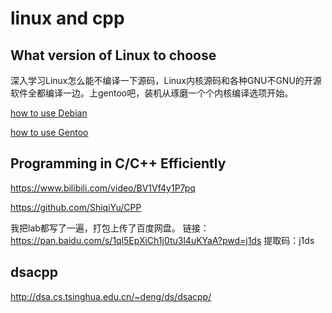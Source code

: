 # linux and cpp
## What version of Linux to choose
深入学习Linux怎么能不编译一下源码，Linux内核源码和各种GNU不GNU的开源软件全都编译一边。​上gentoo吧，装机从琢磨一个个内核编译选项开始。

[how to use Debian](./files/how%20to%20use%20Debian.md)

[how to use Gentoo](./files/how%20to%20use%20Gentoo.md)
## Programming in C/C++ Efficiently
https://www.bilibili.com/video/BV1Vf4y1P7pq

https://github.com/ShiqiYu/CPP

我把lab都写了一遍，打包上传了百度网盘。
链接：https://pan.baidu.com/s/1ql5EpXiCh1j0tu3l4uKYaA?pwd=j1ds 
提取码：j1ds 

## dsacpp
http://dsa.cs.tsinghua.edu.cn/~deng/ds/dsacpp/